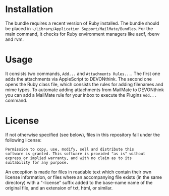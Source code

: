 # Installation

The bundle requires a recent version of Ruby installed. The bundle should be placed in `~/Library/Application Support/MailMate/Bundles`.
For the main command, it checks for Ruby environment managers like asdf, rbenv and rvm.

# Usage

It consists two commands, `Add...` and `Attachments Rules...`. The first one adds the attachments via AppleScript to DEVONthink.
The second one opens the Ruby class file, which consists the rules for adding filenames and mime types.
To automate adding attachments from MailMate to DEVONthink you can add a MailMate rule for your inbox to execute the Plugins `Add...` command.

# License

If not otherwise specified (see below), files in this repository fall under the following license:

	Permission to copy, use, modify, sell and distribute this
	software is granted. This software is provided "as is" without
	express or implied warranty, and with no claim as to its
	suitability for any purpose.

An exception is made for files in readable text which contain their own license information, or files where an accompanying file exists (in the same directory) with a “-license” suffix added to the base-name name of the original file, and an extension of txt, html, or similar.
